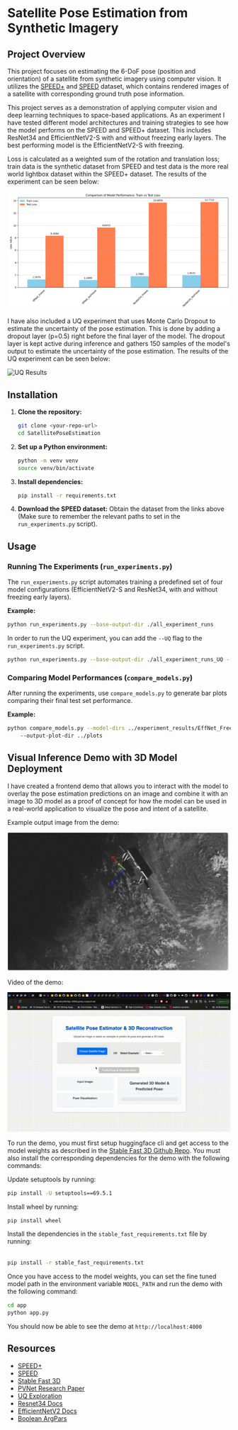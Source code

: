 # Satellite Pose Estimation from Synthetic Imagery

## Project Overview

This project focuses on estimating the 6-DoF pose (position and orientation) of a satellite from synthetic imagery using computer vision. It utilizes the [SPEED+](https://zenodo.org/records/5588480) and [SPEED](https://zenodo.org/records/6327547) dataset, which contains rendered images of a satellite with corresponding ground truth pose information.

This project serves as a demonstration of applying computer vision and deep learning techniques to space-based applications. As an experiment I have tested different model architectures and training strategies to see how the model performs on the SPEED and SPEED+ dataset. This includes ResNet34 and EfficientNetV2-S with and without freezing early layers. The best performing model is the EfficientNetV2-S with freezing.

Loss is calculated as a weighted sum of the rotation and translation loss; train data is the synthetic dataset from SPEED and test data is the more real world lightbox dataset within the SPEED+ dataset. The results of the experiment can be seen below:

![Experiment Results](./docs/comparison_train_vs_test_loss.png)

I have also included a UQ experiment that uses Monte Carlo Dropout to estimate the uncertainty of the pose estimation. This is done by adding a dropout layer (p=0.5) right before the final layer of the model. The dropout layer is kept active during inference and gathers 150 samples of the model's output to estimate the uncertainty of the pose estimation. The results of the UQ experiment can be seen below:

![UQ Results](./docs/UQ_results.png)





## Installation

1.  **Clone the repository:**
    ```bash
    git clone <your-repo-url>
    cd SatellitePoseEstimation
    ```
2.  **Set up a Python environment:**
    ```bash
    python -m venv venv
    source venv/bin/activate
    ```
3.  **Install dependencies:**
    ```bash
    pip install -r requirements.txt
    ```

4.  **Download the SPEED dataset:** Obtain the dataset from the links above (Make sure to remember the relevant paths to set in the `run_experiments.py` script).


## Usage

### Running The Experiments (`run_experiments.py`)

The `run_experiments.py` script automates training a predefined set of four model configurations (EfficientNetV2-S and ResNet34, with and without freezing early layers).

**Example:**

```bash
python run_experiments.py --base-output-dir ./all_experiment_runs
```

In order to run the UQ experiment, you can add the `--UQ` flag to the `run_experiments.py` script.

```bash
python run_experiments.py --base-output-dir ./all_experiment_runs_UQ --UQ
```


### Comparing Model Performances (`compare_models.py`)

After running the experiments, use `compare_models.py` to generate bar plots comparing their final test set performance.

**Example:**

```bash
python compare_models.py --model-dirs ../experiment_results/EffNet_Freeze ../experiment_results/EffNet_NoFreeze ../experiment_results/ResNet34_Freeze ../experiment_results/ResNet34_NoFreeze
    --output-plot-dir ../plots
```
## Visual Inference Demo with 3D Model Deployment

I have created a frontend demo that allows you to interact with the model to overlay the pose estimation predictions on an image and combine it with an image to 3D model as a proof of concept for how the model can be used in a real-world application to visualize the pose and intent of a satellite.

Example output image from the demo:

![Example Output Overlay Image](./docs/DemoOutput.png)

Video of the demo:

![Demo Video](./docs/DemoExample.gif)

To run the demo, you must first setup huggingface cli and get access to the model weights as described in the [Stable Fast 3D Github Repo](https://github.com/Stability-AI/stable-fast-3d). You must also install the corresponding dependencies for the demo with the following commands:

Update setuptools by running:
```bash
pip install -U setuptools==69.5.1
```

Install wheel by running:
```bash
pip install wheel
```

Install the dependencies in the `stable_fast_requirements.txt` file by running:
```bash

pip install -r stable_fast_requirements.txt
```

Once you have access to the model weights, you can set the fine tuned model path in the environment variable `MODEL_PATH` and run the demo with the following command:

```bash
cd app
python app.py
```
You should now be able to see the demo at `http://localhost:4000`






## Resources

- [SPEED+](https://zenodo.org/records/5588480)
- [SPEED](https://zenodo.org/records/6327547)
- [Stable Fast 3D](https://github.com/Stability-AI/stable-fast-3d)
- [PVNet Research Paper](https://ieeexplore.ieee.org/document/9309178)
- [UQ Exploration](https://medium.com/@ciaranbench/monte-carlo-dropout-a-practical-guide-4b4dc18014b5)
- [Resnet34 Docs](https://docs.pytorch.org/vision/main/models/generated/torchvision.models.resnet34.html)
- [EfficientNetV2 Docs](https://docs.pytorch.org/vision/main/models/generated/torchvision.models.efficientnet_v2_s.html)
- [Boolean ArgPars](https://stackoverflow.com/questions/15008758/parsing-boolean-values-with-argparse)
